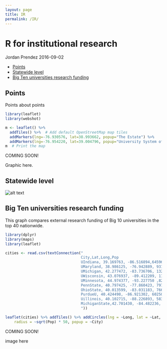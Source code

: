 ```yaml
---
layout: page
title: IR
permalink: /IR/
---
```



R for institutional research
================
Jordan Prendez
2016-09-02

-   [Points](#points)
-   [Statewide level](#statewide-level)
-   [Big Ten universities research funding](#big-ten-universities-research-funding)

Points
------

Points about points

``` r
library(leaflet)
library(webshot)

m <- leaflet() %>%
  addTiles() %>%  # Add default OpenStreetMap map tiles
  addMarkers(lng=-76.930576, lat=38.993662, popup="The Estate") %>%
  addMarkers(lng=-76.954220, lat=39.004796, popup="University System of Maryland")
m  # Print the map
```

COMING SOON!

Graphic here.

Statewide level
---------------

![alt text](https://raw.githubusercontent.com/nietsnel/nietsnel.github.io/master/IR_files/figure-markdown_github/unnamed-chunk-1-1.png "Logo Title Text 1")

Big Ten universities research funding
-------------------------------------

This graph compares external research funding of Big 10 universities in the top 40 nationwide.

``` r
library(dplyr)
library(maps)
library(leaflet)

cities <- read.csv(textConnection("
                                  City,Lat,Long,Pop
                                  UIndiana, 39.169763, -86.516894,645966
                                  UMaryland, 38.986125, -76.942889, 931406
                                  UMichigan, 42.277472, -83.736706, 1322711
                                  UWisconsin, 43.076937, -89.412209, 1169779
                                  UMinnesota, 44.974377, -93.227750 ,826173
                                  PennState, 40.797425, -77.860423, 797679
                                  OhioState, 40.013599, -83.031183, 766513
                                  PurdueU, 40.424498, -86.921302, 602501
                                  Uillinois, 40.102715, -88.226893, 583754
                                  MichiganState,42.701430, -84.482236, 507061
                                  "))

leaflet(cities) %>% addTiles() %>% addCircles(lng = ~Long, lat = ~Lat, weight = 1, 
    radius = ~sqrt(Pop) * 50, popup = ~City)
```

COMING SOON!

image here

